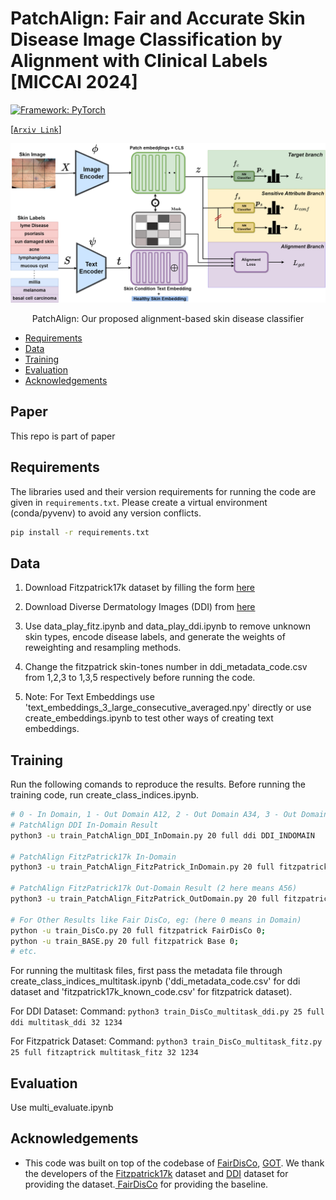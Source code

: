 PatchAlign: Fair and Accurate Skin Disease Image Classification by Alignment with Clinical Labels [MICCAI 2024]
====================================================

[![Framework: PyTorch](https://img.shields.io/badge/Framework-PyTorch-orange.svg)](https://pytorch.org/) 

[[`Arxiv Link`](https://arxiv.org/pdf/2409.04975)] 

![Patch Align Diagram](Images/PatchAlign.png)
<p align="center">PatchAlign: Our proposed alignment-based skin disease classifier</p>


  * [Requirements](#Requirements)
  * [Data](#Data)
  * [Training](#training)
  * [Evaluation](#evaluation)
  * [Acknowledgements](#acknowledgements)

Paper
----------------------
 This repo is part of paper 

  Requirements
----------------------
The libraries used and their version requirements for running the code are given in ```requirements.txt```. Please create a virtual environment (conda/pyvenv) to avoid any version conflicts.
```sh
pip install -r requirements.txt
```


Data
----------------------
1. Download Fitzpatrick17k dataset by filling the form [here][1]

2. Download Diverse Dermatology Images (DDI) from [here][2]

3. Use data_play_fitz.ipynb and data_play_ddi.ipynb to remove unknown skin types, encode disease labels, and generate the weights of reweighting and resampling methods.

4. Change the fitzpatrick skin-tones number in ddi_metadata_code.csv from 1,2,3 to 1,3,5 respectively before running the code.
5. Note: For Text Embeddings use 'text_embeddings_3_large_consecutive_averaged.npy' directly or use create_embeddings.ipynb to test other ways of creating text embeddings.


Training
---------------------
Run the following comands to reproduce the results.
Before running the training code,  run create_class_indices.ipynb.
```sh
# 0 - In Domain, 1 - Out Domain A12, 2 - Out Domain A34, 3 - Out Domain A56
# PatchAlign DDI In-Domain Result
python3 -u train_PatchAlign_DDI_InDomain.py 20 full ddi DDI_INDOMAIN

# PatchAlign FitzPatrick17k In-Domain
python3 -u train_PatchAlign_FitzPatrick_InDomain.py 20 full fitzpatrick PATCHALIGN_FITZ_INDOMAIN         

# PatchAlign FitzPatrick17k Out-Domain Result (2 here means A56)
python3 -u train_PatchAlign_FitzPatrick_OutDomain.py 20 full fitzpatrick PATCHALIGN_FITZ_OUTDOMAIN 2

# For Other Results like Fair DisCo, eg: (here 0 means in Domain)
python -u train_DisCo.py 20 full fitzpatrick FairDisCo 0;
python -u train_BASE.py 20 full fitzpatrick Base 0;
# etc.
```

For running the multitask files, first pass the metadata file through create_class_indices_multitask.ipynb ('ddi_metadata_code.csv'  for ddi dataset and 'fitzpatrick17k_known_code.csv' for fitzpatrick dataset).

For DDI Dataset:
Command: `python3 train_DisCo_multitask_ddi.py 25 full ddi multitask_ddi 32 1234`

For Fitzpatrick Dataset:
Command: `python3 train_DisCo_multitask_fitz.py 25 full fitzaptrick multitask_fitz 32 1234`

Evaluation
---------------------
Use multi_evaluate.ipynb



Acknowledgements
----------------

* This code was built on top of the codebase of [FairDisCo][6], [ GOT][10]. We thank the developers of the [Fitzpatrick17k][8] dataset and [DDI][9] dataset for providing the dataset.[ FairDisCo][6] for  providing the baseline.


[1]: https://github.com/mattgroh/fitzpatrick17k
[2]: https://ddi-dataset.github.io/index.html#dataset
[6]: https://github.com/siyi-wind/FairDisCo
[7]: https://arxiv.org/abs/2208.10013
[8]: https://github.com/mattgroh/fitzpatrick17k
[9]: https://ddi-dataset.github.io/
[10]: https://github.com/LiqunChen0606/Graph-Optimal-Transport
